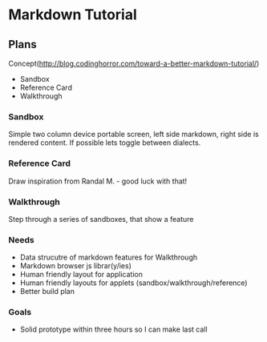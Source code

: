 Markdown Tutorial
=================

## Plans

Concept(http://blog.codinghorror.com/toward-a-better-markdown-tutorial/)

* Sandbox
* Reference Card
* Walkthrough

### Sandbox

Simple two column device portable screen, left side markdown, right side is
rendered content.  If possible lets toggle between dialects.

### Reference Card

Draw inspiration from Randal M. - good luck with that!

### Walkthrough

Step through a series of sandboxes, that show a feature

### Needs

* Data strucutre of markdown features for Walkthrough
* Markdown browser js librar(y/ies)
* Human friendly layout for application
* Human friendly layouts for applets (sandbox/walkthrough/reference)
* Better build plan

### Goals

* Solid prototype within three hours so I can make last call

